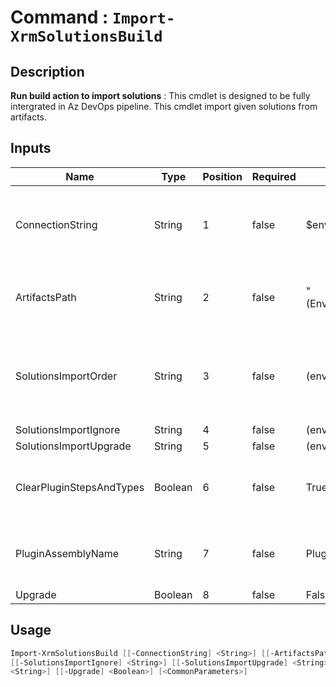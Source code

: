 ﻿# Command : `Import-XrmSolutionsBuild` 

## Description

**Run build action to import solutions** : This cmdlet is designed to be fully intergrated in Az DevOps pipeline. 
This cmdlet import given solutions from artifacts.

## Inputs

Name|Type|Position|Required|Default|Description
----|----|--------|--------|-------|-----------
ConnectionString|String|1|false|$env:CONNECTIONSTRING|Target instance connection string, use variable 'ConnectionString' from associated variable group.
ArtifactsPath|String|2|false|"$($Env:SYSTEM_DEFAULTWORKINGDIRECTORY)\Solutions\drop\"|Folder path where solutions will be imported. (Default: Agent default working directory)
SolutionsImportOrder|String|3|false|$($env:SOLUTIONS_IMPORTORDER)|Solution uniquenames that will be imported in given order, use variable 'Solutions.ImportOrder' from associated variable group.
SolutionsImportIgnore|String|4|false|$($env:SOLUTIONS_IMPORTIGNORE)|
SolutionsImportUpgrade|String|5|false|$($env:SOLUTIONS_IMPORTUPGRADE)|
ClearPluginStepsAndTypes|Boolean|6|false|True|Indicates if plugins need to be unregistered prior solution import. (Default: true)
PluginAssemblyName|String|7|false|Plugins|Specify plugin assembly name for plugin removal operation. (Default: Plugins)
Upgrade|Boolean|8|false|False|


## Usage

```Powershell 
Import-XrmSolutionsBuild [[-ConnectionString] <String>] [[-ArtifactsPath] <String>] [[-SolutionsImportOrder] <String>] 
[[-SolutionsImportIgnore] <String>] [[-SolutionsImportUpgrade] <String>] [[-ClearPluginStepsAndTypes] <Boolean>] [[-PluginAssemblyName] 
<String>] [[-Upgrade] <Boolean>] [<CommonParameters>]
``` 


